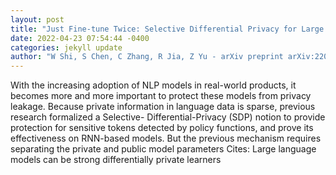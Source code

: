 ```yaml
--- 
layout: post 
title: "Just Fine-tune Twice: Selective Differential Privacy for Large Language Models" 
date: 2022-04-23 07:54:44 -0400 
categories: jekyll update 
author: "W Shi, S Chen, C Zhang, R Jia, Z Yu - arXiv preprint arXiv:2204.07667, 2022" 
--- 
```

With the increasing adoption of NLP models in real-world products, it becomes more and more important to protect these models from privacy leakage. Because private information in language data is sparse, previous research formalized a Selective- Differential-Privacy (SDP) notion to provide protection for sensitive tokens detected by policy functions, and prove its effectiveness on RNN-based models. But the previous mechanism requires separating the private and public model parameters Cites: Large language models can be strong differentially private learners